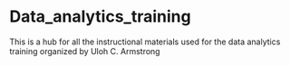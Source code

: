 # Data_analytics_training
This is a hub for all the instructional materials used for the data analytics training organized by Uloh C. Armstrong
